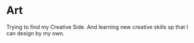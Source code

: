 # Art
 Trying to find my Creative Side.
 And learning new creative skills sp that I can design by my own.


